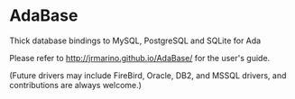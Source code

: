 # AdaBase
Thick database bindings to MySQL, PostgreSQL and SQLite for Ada

Please refer to http://jrmarino.github.io/AdaBase/ for the user's guide.

(Future drivers may include FireBird, Oracle, DB2, and MSSQL drivers,
and contributions are always welcome.)
